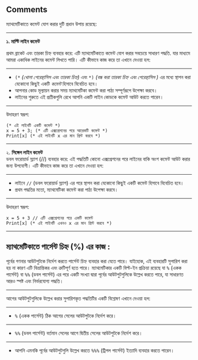 ## Comments
ম্যাথমেটিকাতে কমেন্ট যোগ করার দুটি প্রধান উপায় রয়েছে:

---

**১.  মাল্টি লাইন কমেন্ট**

প্রথম ব্রাকেট এবং তারকা চিহ্ন  ব্যবহার করে: এটি ম্যাথমেটিকাতে কমেন্ট যোগ করার সবচেয়ে সাধারণ পদ্ধতি. যার মাধ্যমে আমরা একাধিক লাইনের কমেন্ট লিখতে পারি। এটি কীভাবে কাজ করে তা এখানে দেওয়া হল:

---

- `(*` *(খোলা পেরেন্থাসিস এবং তারকা চিহ্ন)* এবং `*)` *(বন্ধ করা তারকা চিহ্ন এবং  পেরেন্থাসিস )* এর মধ্যে স্থাপন করা যেকোনো কিছুই একটি *কমেন্ট* হিসাবে বিবেচিত হবে।
- আপনার কোড মূল্যায়ন করার সময় ম্যাথমেটিকা কমেন্ট করা পাঠ্য সম্পূর্ণরূপে উপেক্ষা করবে।
- লাইনের শুরুতে এই প্রতীকগুলি রেখে আপনি একটি লাইন কোডকে কমেন্ট আউট করতে পারেন।
---

উদাহরণ স্বরূপ:

```
(* এই লাইনটি একটি কমেন্ট *)
x = 5 + 3; (* এটি এক্সপ্রেশনের পরে আরেকটি কমেন্ট *)
Print[x] (* এই লাইনটি x এর মান প্রিন্ট করবে *)
```

---

২. **সিঙ্গেল লাইন কমেন্ট**  
ডবল ফরোয়ার্ড স্ল্যাশ (//) ব্যবহার করে:  এই পদ্ধতিটি কোনো এক্সপ্রেশনের পরে লাইনের বাকি অংশ কমেন্ট আউট করার জন্য উপযোগী। এটি কীভাবে কাজ করে তা এখানে দেওয়া হল:

---

- লাইনে `//` (ডবল ফরোয়ার্ড স্ল্যাশ) এর পরে স্থাপন করা যেকোনো কিছুই একটি কমেন্ট হিসাবে বিবেচিত হবে।
- প্রথম পদ্ধতির মতো, ম্যাথমেটিকা কমেন্ট করা পাঠ্য উপেক্ষা করবে।

---

উদাহরণ স্বরূপ:

```
x = 5 + 3 // এটি এক্সপ্রেশনের পরে একটি কমেন্ট
Print[x] (* এই লাইনটি এখনও x এর মান প্রিন্ট করবে *)
```


---
## ম্যাথমেটিকাতে পার্সেন্ট চিহ্ন (%) এর  কাজ :

পূর্বের গণনার আউটপুটকে নির্দেশ করতে পার্সেন্ট চিহ্ন ব্যবহার করা যেতে পারে। যাইহোক, এই ব্যবহারটি সুপারিশ করা হয় না কারণ এটি বিভ্রান্তিকর এবং ত্রুটিপূর্ণ হতে পারে। ম্যাথমেটিকার একটি বিল্ট-ইন প্রক্রিয়া রয়েছে যা `%` (একক পার্সেন্ট) বা `%%` (ডবল পার্সেন্ট) এর পরে একটি সংখ্যা দ্বারা পূর্বের আউটপুটগুলিকে উল্লেখ করতে পারে, যা সাধারণত আরও স্পষ্ট এবং নির্ভরযোগ্য পদ্ধতি।

---
আগের আউটপুটগুলিকে উল্লেখ করার সুপারিশকৃত পদ্ধতিটির একটি বিশ্লেষণ এখানে দেওয়া হল:

---

- `%` (একক পার্সেন্ট) ঠিক আগের সেলের আউটপুটকে নির্দেশ করে।

---

- `%%` (ডবল পার্সেন্ট) বর্তমান সেলের আগে দ্বিতীয় সেলের আউটপুটকে নির্দেশ করে।

---

- আপনি এমনকি পূর্বের আউটপুটগুলি উল্লেখ করতে `%%%` (ট্রিপল পার্সেন্ট) ইত্যাদি ব্যবহার করতে পারেন।

